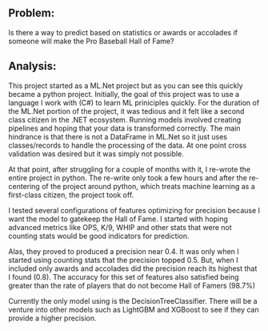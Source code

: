 ## Problem:

Is there a way to predict based on statistics or awards or accolades if someone will make the Pro Baseball Hall of Fame?

## Analysis:

This project started as a ML.Net project but as you can see this quickly became a python project.
Initially, the goal of this project was to use a language I work with (C#) to learn ML priniciples quickly.
For the duration of the ML.Net portion of the project, it was tedious and it felt like a second class citizen in the .NET ecosystem. Running models involved creating pipelines and hoping that your data is transformed correctly. The main hindrance is that there is not a DataFrame in ML.Net so it just uses classes/records to handle the processing of the data. At one point cross validation was desired but it was simply not possible.

At that point, after struggling for a couple of months with it, I re-wrote the entire project in python. The re-write only took a few hours and after the re-centering of the project around python, which treats machine learning as a first-class citizen, the project took off. 

I tested several configurations of features optimizing for precision because I want the model to gatekeep the Hall of Fame. I started with hoping advanced metrics like OPS, K/9, WHIP and other stats that were not counting stats would be good indicators for prediction. 

Alas, they proved to produced a precision near 0.4. It was only when I started using counting stats that the precision topped 0.5. But, when I included only awards and accolades did the precision reach its highest that I found (0.8). The accuracy for this set of features also satisfied being greater than the rate of players that do not become Hall of Famers (98.7%) 

Currently the only model using is the DecisionTreeClassifier. There will be a venture into other models such as LightGBM and XGBoost to see if they can provide a higher precision.